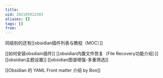 ```yaml
---
title: 
uid: 202105012303
aliases: []
tags: []
from: 
---
```

同级别的还有[[obsidian插件列表与教程（MOC）]]

[[如何安装obsdiain插件]]
[[obsidian内置文件恢复（File Recovery功能介绍）]]
[[obsidian主题设置]]
[[obsidian图谱增强-多重筛选]]

[[Obsidian 的 YAML Front matter 介绍 by Bon]]